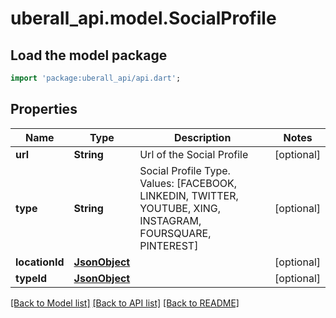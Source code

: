 # uberall_api.model.SocialProfile

## Load the model package
```dart
import 'package:uberall_api/api.dart';
```

## Properties
Name | Type | Description | Notes
------------ | ------------- | ------------- | -------------
**url** | **String** | Url of the Social Profile | [optional] 
**type** | **String** | Social Profile Type. Values: [FACEBOOK, LINKEDIN, TWITTER, YOUTUBE, XING, INSTAGRAM, FOURSQUARE, PINTEREST] | [optional] 
**locationId** | [**JsonObject**](.md) |  | [optional] 
**typeId** | [**JsonObject**](.md) |  | [optional] 

[[Back to Model list]](../README.md#documentation-for-models) [[Back to API list]](../README.md#documentation-for-api-endpoints) [[Back to README]](../README.md)



